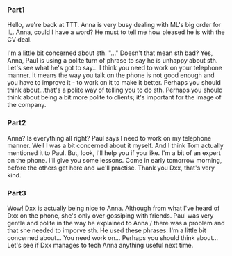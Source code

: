 ### Part1
Hello, we're back at TTT. Anna is very busy dealing with ML's big order for IL.
Anna, could I have a word?
He must to tell me how pleased he is with the CV deal.

I'm a little bit concerned about sth. 
"..." Doesn't that mean sth bad?
Yes, Anna, Paul is using a polite turn of phrase to say he is unhappy about sth. Let's see what he's got to say...
I think you need to work on your telephone manner.
It means the way you talk on the phone is not good enough and you have to improve it - to work on it to make it better.
Perhaps you should think about...that's a polite way of telling you to do sth.
Perhaps you should think about being a bit more polite to clients; it's important for the image of the company.

### Part2
Anna? Is everything all right?
Paul says I need to work on my telephone manner.
Well I was a bit concerned about it myself. And I think Tom actually mentioned it to Paul.
But, look, I'll help you if you like. I'm a bit of an expert on the phone. I'll give you some lessons.
Come in early tomorrow morning, before the others get here and we'll practise.
Thank you Dxx, that's very kind.

### Part3
Wow! Dxx is actually being nice to Anna.
Although from what I've heard of Dxx on the phone, she's only over gossiping with friends. 
Paul was very gentle and polite in the way he explained to Anna / there was a problem and that she needed to imporve sth.
He used these phrases:
I'm a little bit concerned about...
You need work on...
Perhaps you should think about...
Let's see if Dxx manages to tech Anna anything useful next time.